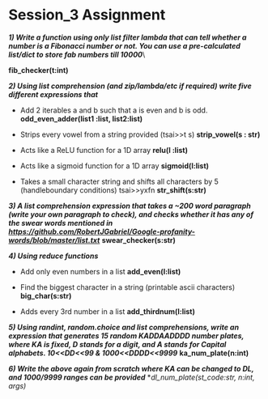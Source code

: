 # Session_3 Assignment

***1) Write a function using only list filter lambda that can tell whether a number is a Fibonacci number or not. You can use a pre-calculated list/dict to store fab numbers till 10000***\

**fib_checker(t:int)**

***2) Using list comprehension (and zip/lambda/etc if required) write five different expressions that***

* Add 2 iterables a and b such that a is even and b is odd.
**odd_even_adder(list1 :list, list2:list)**

* Strips every vowel from a string provided (tsai>>t s)
**strip_vowel(s : str)**

* Acts like a ReLU function for a 1D array
**relu(l :list)**

* Acts like a sigmoid function for a 1D array
**sigmoid(l:list)**

* Takes a small character string and shifts all characters by 5 (handleboundary conditions) tsai>>yxfn
**str_shift(s:str)**

***3) A list comprehension expression that takes a ~200 word paragraph (write your own paragraph to check), and checks whether it has any of the swear words mentioned in https://github.com/RobertJGabriel/Google-profanity-words/blob/master/list.txt***
**swear_checker(s:str)**

***4) Using reduce functions***

* Add only even numbers in a list
**add_even(l:list)**

* Find the biggest character in a string (printable ascii characters)
**big_char(s:str)**

* Adds every 3rd number in a list
**add_thirdnum(l:list)**

***5) Using randint, random.choice and list comprehensions, write an expression that generates 15 random KADDAADDDD number plates, where KA is fixed, D stands for a digit, and A stands for Capital alphabets. 10<<DD<<99 & 1000<<DDDD<<9999***
**ka_num_plate(n:int)**

***6) Write the above again from scratch where KA can be changed to DL, and 1000/9999 ranges can be provided***
**dl_num_plate(st_code:str, n:int, *args)**

